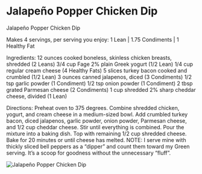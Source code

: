 # Jalapeño Popper Chicken Dip

Jalapeño Popper Chicken Dip

Makes 4 servings, per serving you enjoy:
1 Lean | 1.75 Condiments | 1 Healthy Fat

Ingredients:
12 ounces cooked boneless, skinless chicken breasts, shredded (2 Leans)
3/4 cup Fage 2% plain Greek yogurt (1/2 Lean)
1/4 cup regular cream cheese (4 Healthy Fats)
5 slices turkey bacon cooked and crumbled (1/2 Lean)
3 ounces canned jalapenos, diced (3 Condiments)
1/2 tsp garlic powder (1 Condiment)
1/2 tsp onion powder (1 Condiment)
2 tbsp grated Parmesan cheese (2 Condiments)
1 cup shredded 2% sharp cheddar cheese, divided (1 Lean)

Directions:
Preheat oven to 375 degrees. Combine shredded chicken, yogurt, and cream cheese in a medium-sized bowl. Add crumbled turkey bacon, diced jalapenos, garlic powder, onion powder, Parmesan cheese, and 1/2 cup cheddar cheese. Stir until everything is combined. Pour the mixture into a baking dish. Top with remaining 1/2 cup shredded cheese. Bake for 20 minutes or until cheese has melted. NOTE: I serve mine with thickly sliced bell peppers as a “dipper” and count them toward my Green serving. It’s a scoop for goodness without the unnecessary “fluff”. 

![Jalapeño Popper Chicken Dip](images/Jalapeño%20Popper%20Chicken%20Dip.png)

